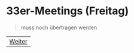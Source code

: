# 33er-Meetings (Freitag)

> muss noch übertragen werden

| |
| --- |
| [Weiter](/docs/3/README.md) |
